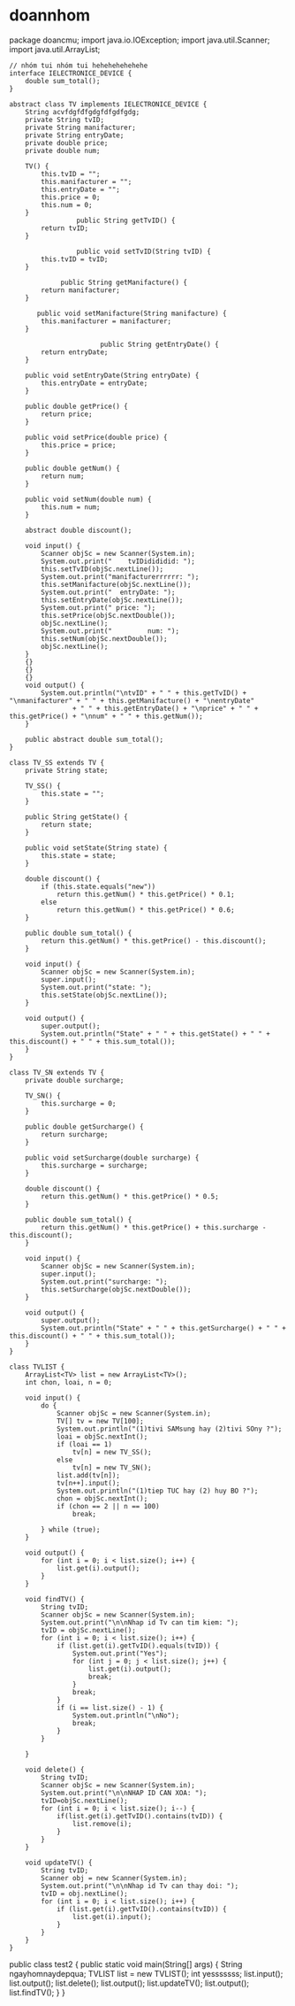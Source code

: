 # doannhom
package doancmu;
import java.io.IOException;
import java.util.Scanner;
import java.util.ArrayList;
	
	// nhóm tui nhóm tui hehehehehehehe
	interface IELECTRONICE_DEVICE {
		double sum_total();
	}

	abstract class TV implements IELECTRONICE_DEVICE {
		String acvfdgfđfgdgfdfgdfgdg;
		private String tvID;
		private String manifacturer;
		private String entryDate;
		private double price;
		private double num;

		TV() {
			this.tvID = "";
			this.manifacturer = "";
			this.entryDate = "";
			this.price = 0;
			this.num = 0;
		}
	                 public String getTvID() {
			return tvID;
		}

		             public void setTvID(String tvID) {
			this.tvID = tvID;
		}

		         public String getManifacture() {
			return manifacturer;
		}

		   public void setManifacture(String manifacture) {
			this.manifacturer = manifacturer;
		}

		                   public String getEntryDate() {
			return entryDate;
		}

		public void setEntryDate(String entryDate) {
			this.entryDate = entryDate;
		}

		public double getPrice() {
			return price;
		}

		public void setPrice(double price) {
			this.price = price;
		}

		public double getNum() {
			return num;
		}

		public void setNum(double num) {
			this.num = num;
		}

		abstract double discount();

		void input() {
			Scanner objSc = new Scanner(System.in);
			System.out.print("    tvIDidididid: ");
			this.setTvID(objSc.nextLine());
			System.out.print("manifacturerrrrrr: ");
			this.setManifacture(objSc.nextLine());
			System.out.print("  entryDate: ");
			this.setEntryDate(objSc.nextLine());
			System.out.print(" price: ");
			this.setPrice(objSc.nextDouble());
			objSc.nextLine();
			System.out.print("         num: ");
			this.setNum(objSc.nextDouble());
			objSc.nextLine();
		}
		{}
		{}
		{}
		void output() {
			System.out.println("\ntvID" + " " + this.getTvID() + "\nmanifacturer" + " " + this.getManifacture() + "\nentryDate"
					+ " " + this.getEntryDate() + "\nprice" + " " + this.getPrice() + "\nnum" + " " + this.getNum());
		}

		public abstract double sum_total();
	}

	class TV_SS extends TV {
		private String state;

		TV_SS() {
			this.state = "";
		}

		public String getState() {
			return state;
		}

		public void setState(String state) {
			this.state = state;
		}

		double discount() {
			if (this.state.equals("new"))
				return this.getNum() * this.getPrice() * 0.1;
			else
				return this.getNum() * this.getPrice() * 0.6;
		}

		public double sum_total() {
			return this.getNum() * this.getPrice() - this.discount();
		}

		void input() {
			Scanner objSc = new Scanner(System.in);
			super.input();
			System.out.print("state: ");
			this.setState(objSc.nextLine());
		}

		void output() {
			super.output();
			System.out.println("State" + " " + this.getState() + " " + this.discount() + " " + this.sum_total());
		}
	}

	class TV_SN extends TV {
		private double surcharge;

		TV_SN() {
			this.surcharge = 0;
		}

		public double getSurcharge() {
			return surcharge;
		}

		public void setSurcharge(double surcharge) {
			this.surcharge = surcharge;
		}

		double discount() {
			return this.getNum() * this.getPrice() * 0.5;
		}

		public double sum_total() {
			return this.getNum() * this.getPrice() + this.surcharge - this.discount();
		}

		void input() {
			Scanner objSc = new Scanner(System.in);
			super.input();
			System.out.print("surcharge: ");
			this.setSurcharge(objSc.nextDouble());
		}

		void output() {
			super.output();
			System.out.println("State" + " " + this.getSurcharge() + " " + this.discount() + " " + this.sum_total());
		}
	}

	class TVLIST {
		ArrayList<TV> list = new ArrayList<TV>();
		int chon, loai, n = 0;

		void input() {
			do {
				Scanner objSc = new Scanner(System.in);
				TV[] tv = new TV[100];
				System.out.println("(1)tivi SAMsung hay (2)tivi SOny ?");
				loai = objSc.nextInt();
				if (loai == 1)
					tv[n] = new TV_SS();
				else
					tv[n] = new TV_SN();
				list.add(tv[n]);
				tv[n++].input();
				System.out.println("(1)tiep TUC hay (2) huy BO ?");
				chon = objSc.nextInt();
				if (chon == 2 || n == 100)
					break;

			} while (true);
		}

		void output() {
			for (int i = 0; i < list.size(); i++) {
				list.get(i).output();
			}
		}

		void findTV() {
			String tvID;
			Scanner objSc = new Scanner(System.in);
			System.out.print("\n\nNhap id Tv can tim kiem: ");
			tvID = objSc.nextLine();
			for (int i = 0; i < list.size(); i++) {
				if (list.get(i).getTvID().equals(tvID)) {
					System.out.print("Yes");
					for (int j = 0; j < list.size(); j++) {
						list.get(i).output();
						break;
					}
					break;
				}
				if (i == list.size() - 1) {
					System.out.println("\nNo");
					break;
				}
			}

		}

		void delete() {
			String tvID;
			Scanner objSc = new Scanner(System.in);
			System.out.print("\n\nNHAP ID CAN XOA: ");
			tvID=objSc.nextLine();
			for (int i = 0; i < list.size(); i--) {
				if(list.get(i).getTvID().contains(tvID)) {
					list.remove(i);
				}
			}
		}

		void updateTV() {
			String tvID;
			Scanner obj = new Scanner(System.in);
			System.out.print("\n\nNhap id Tv can thay doi: ");
			tvID = obj.nextLine();
			for (int i = 0; i < list.size(); i++) {
				if (list.get(i).getTvID().contains(tvID)) {
					list.get(i).input();
				}
			}
		}
	}

public class test2  {
	public static void main(String[] args) {
		String ngayhomnaydepqua;
		TVLIST list = new TVLIST();
		int yesssssss;
		list.input();
		list.output();
		list.delete();
		list.output();
		list.updateTV();
		list.output();
		list.findTV();
	}
}
